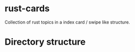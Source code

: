 # rust-cards
Collection of rust topics in a index card / swipe like structure.


# Directory structure
